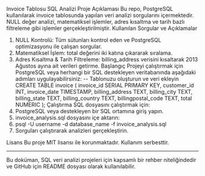 Invoice Tablosu SQL Analizi
Proje Açıklaması
Bu repo, PostgreSQL kullanılarak invoice tablosunda yapılan veri analizi sorgularını içermektedir. NULL değer analizi, matematiksel işlemler, adres kısaltma ve tarih bazlı filtreleme gibi işlemler gerçekleştirilmiştir.
Kullanılan Sorgular ve Açıklamalar
1.	NULL Kontrolü: Tüm sütunları kontrol eden ve PostgreSQL optimizasyonu ile çalışan sorgular.
2.	Matematiksel İşlem: total değerini iki katına çıkararak sıralama.
3.	Adres Kısaltma & Tarih Filtreleme: billing_address verisini kısaltarak 2013 Ağustos ayına ait verileri getirme.
Başlangıç
Projeyi çalıştırmak için PostgreSQL veya herhangi bir SQL destekleyen veritabanında aşağıdaki adımları uygulayabilirsiniz:
-- Tablonuzu oluşturun ve veri ekleyin
CREATE TABLE invoice (
    invoice_id SERIAL PRIMARY KEY,
    customer_id INT,
    invoice_date TIMESTAMP,
    billing_address TEXT,
    billing_city TEXT,
    billing_state TEXT,
    billing_country TEXT,
    billingpostal_code TEXT,
    total NUMERIC
);
Çalıştırma
SQL dosyasını çalıştırmak için:
1.	PostgreSQL veya destekleyen bir SQL ortamına giriş yapın.
2.	invoice_analysis.sql dosyasını içe aktarın: 
3.	psql -U username -d database_name -f invoice_analysis.sql
4.	Sorguları çalıştırarak analizleri gerçekleştirin.
   
Lisans
Bu proje MIT lisansı ile korunmaktadır. Kullanım serbesttir.
________________________________________
Bu doküman, SQL veri analizi projeleri için kapsamlı bir rehber niteliğindedir ve GitHub için README dosyası olarak kullanılabilir.

